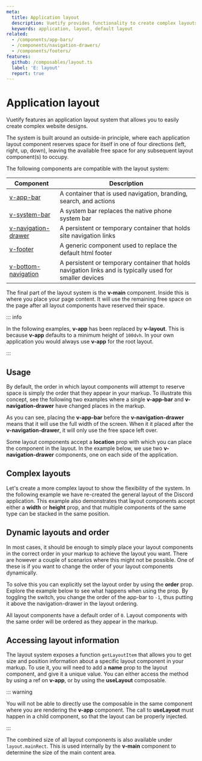 ```yaml
---
meta:
  title: Application layout
  description: Vuetify provides functionality to create complex layouts using components such as app bars and navigation drawers
  keywords: application, layout, default layout
related:
  - /components/app-bars/
  - /components/navigation-drawers/
  - /components/footers/
features:
  github: /composables/layout.ts
  label: 'E: layout'
  report: true
---
```


# Application layout

Vuetify features an application layout system that allows you to easily create complex website designs.

<PageFeatures />

<PromotedEntry />

The system is built around an outside-in principle, where each application layout component reserves space for itself in one of four directions (left, right, up, down), leaving the available free space for any subsequent layout component(s) to occupy.

The following components are compatible with the layout system:

| Component | Description |
| - | - |
| [v-app-bar](/components/app-bars/) | A container that is used navigation, branding, search, and actions |
| [v-system-bar](/components/system-bars/) | A system bar replaces the native phone system bar |
| [v-navigation-drawer](/components/navigation-drawers/) | A persistent or temporary container that holds site navigation links |
| [v-footer](/components/footers/) | A generic component used to replace the default html footer |
| [v-bottom-navigation](/components/bottom-navigation/) | A persistent or temporary container that holds navigation links and is typically used for smaller devices |

The final part of the layout system is the **v-main** component. Inside this is where you place your page content. It will use the remaining free space on the page after all layout components have reserved their space.

::: info

In the following examples, **v-app** has been replaced by **v-layout**. This is because **v-app** defaults to a minimum height of `100dvh`. In your own application you would always use **v-app** for the root layout.

:::

## Usage

By default, the order in which layout components will attempt to reserve space is simply the order that they appear in your markup. To illustrate this concept, see the following two examples where a single **v-app-bar** and **v-navigation-drawer** have changed places in the markup.

<ExamplesExample file="application-layout/app-bar-first" />

<ExamplesExample file="application-layout/nav-drawer-first" />

As you can see, placing the **v-app-bar** before the **v-navigation-drawer** means that it will use the full width of the screen. When it it placed after the **v-navigation-drawer**, it will only use the free space left over.

Some layout components accept a **location** prop with which you can place the component in the layout. In the example below, we use two **v-navigation-drawer** components, one on each side of the application.

<ExamplesExample file="application-layout/location" />

## Complex layouts

Let's create a more complex layout to show the flexibility of the system. In the following example we have re-created the general layout of the Discord application. This example also demonstrates that layout components accept either a **width** or **height** prop, and that multiple components of the same type can be stacked in the same position.

<ExamplesExample file="application-layout/discord" />

## Dynamic layouts and order

In most cases, it should be enough to simply place your layout components in the correct order in your markup to achieve the layout you want. There are however a couple of scenarios where this might not be possible. One of these is if you want to change the order of your layout components dynamically.

To solve this you can explicitly set the layout order by using the **order** prop. Explore the example below to see what happens when using the prop. By toggling the switch, you change the order of the app-bar to `-1`, thus putting it above the navigation-drawer in the layout ordering.

All layout components have a default order of `0`. Layout components with the same order will be ordered as they appear in the markup.

<ExamplesExample file="application-layout/dynamic" />

## Accessing layout information

The layout system exposes a function `getLayoutItem` that allows you to get size and position information about a specific layout component in your markup. To use it, you will need to add a **name** prop to the layout component, and give it a unique value. You can either access the method by using a ref on **v-app**, or by using the **useLayout** composable.

<ExamplesExample file="application-layout/layout-information-ref" />

::: warning

You will not be able to directly use the composable in the same component where you are rendering the **v-app** component. The call to **useLayout** must happen in a child component, so that the layout can be properly injected.

:::

<ExamplesExample file="application-layout/layout-information-composable" />

The combined size of all layout components is also available under `layout.mainRect`. This is used internally by the **v-main** component to determine the size of the main content area.
